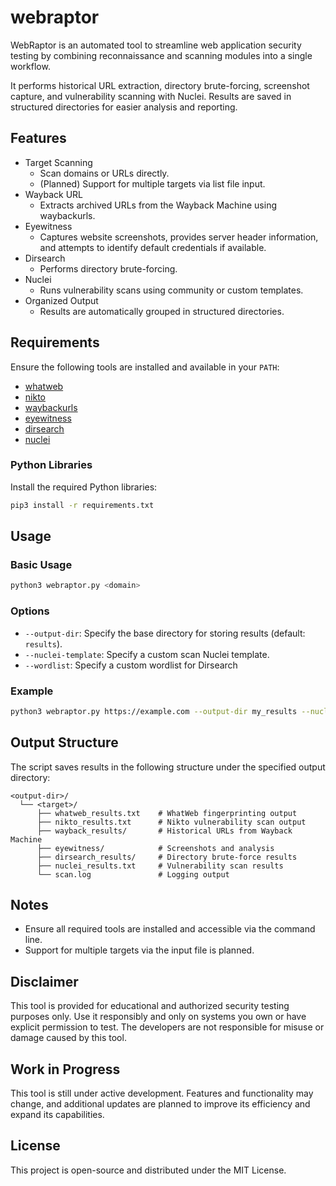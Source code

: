 # webraptor

WebRaptor is an automated tool to streamline web application security testing by combining reconnaissance and scanning modules into a single workflow.

It performs historical URL extraction, directory brute-forcing, screenshot capture, and vulnerability scanning with Nuclei. Results are saved in structured directories for easier analysis and reporting.

## Features
- Target Scanning
  - Scan domains or URLs directly.
  - (Planned) Support for multiple targets via list file input.
- Wayback URL
  - Extracts archived URLs from the Wayback Machine using waybackurls.
- Eyewitness
  - Captures website screenshots, provides server header information, and attempts      to identify default credentials if available.
- Dirsearch
  - Performs directory brute-forcing.
- Nuclei
  - Runs vulnerability scans using community or custom templates.
- Organized Output
  - Results are automatically grouped in structured directories.
 
## Requirements
Ensure the following tools are installed and available in your `PATH`:
- [whatweb](https://github.com/urbanadventurer/WhatWeb)
- [nikto](https://github.com/sullo/nikto)
- [waybackurls](https://github.com/tomnomnom/waybackurls)
- [eyewitness](https://github.com/RedSiege/EyeWitness)
- [dirsearch](https://github.com/maurosoria/dirsearch)
- [nuclei](https://github.com/projectdiscovery/nuclei)


### Python Libraries
Install the required Python libraries:
```bash
pip3 install -r requirements.txt
```

## Usage

### Basic Usage
```bash
python3 webraptor.py <domain>
```

### Options
- `--output-dir`: Specify the base directory for storing results (default: `results`).
- `--nuclei-template`: Specify a custom scan Nuclei template.
- `--wordlist`: Specify a custom wordlist for Dirsearch

### Example
```bash
python3 webraptor.py https://example.com --output-dir my_results --nuclei-template /path/to/templates --wordlist /path/to/wordlist.txt
```

## Output Structure
The script saves results in the following structure under the specified output directory:
```
<output-dir>/
  └── <target>/
      ├── whatweb_results.txt    # WhatWeb fingerprinting output
      ├── nikto_results.txt      # Nikto vulnerability scan output
      ├── wayback_results/       # Historical URLs from Wayback Machine
      ├── eyewitness/            # Screenshots and analysis
      ├── dirsearch_results/     # Directory brute-force results
      ├── nuclei_results.txt     # Vulnerability scan results
      └── scan.log               # Logging output
```

## Notes
- Ensure all required tools are installed and accessible via the command line.
- Support for multiple targets via the input file is planned.

## Disclaimer
This tool is provided for educational and authorized security testing purposes only.
Use it responsibly and only on systems you own or have explicit permission to test.
The developers are not responsible for misuse or damage caused by this tool.

## Work in Progress
This tool is still under active development. Features and functionality may change, and additional updates are planned to improve its efficiency and expand its capabilities.

## License
This project is open-source and distributed under the MIT License.
